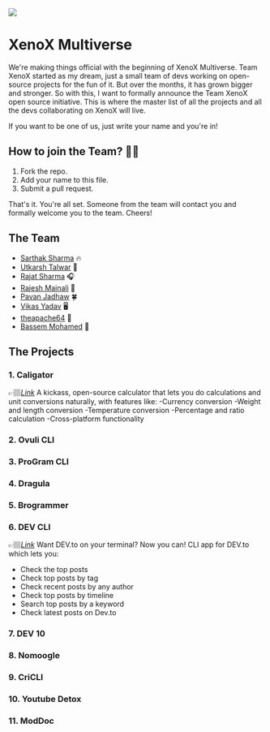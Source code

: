 ![](https://i.imgur.com/oWkSKWo.png)

# XenoX Multiverse

We're making things official with the beginning of XenoX Multiverse. Team XenoX started as my dream, just a small team of devs working on open-source projects for the fun of it. But over the months, it has grown bigger and stronger. So with this, I want to formally announce the Team XenoX open source initiative. This is where the master list of all the projects and all the devs collaborating on XenoX will live.

If you want to be one of us, just write your name and you're in!

## How to join the Team? 💪🏼

1. Fork the repo.
2. Add your name to this file.
3. Submit a pull request.

That's it. You're all set. Someone from the team will contact you and formally welcome you to the team. Cheers!


## The Team

- [Sarthak Sharma](https://github.com/sarthology) 🔥
- [Utkarsh Talwar](https://github.com/sarthology) 🎸
- [Rajat Sharma](https://github.com/sharmarajat01) 🎧
- [Rajesh Mainali](https://github.com/Stereoraj) :musical_note:
- [Pavan Jadhaw](https://github.com/pavanjadhaw) 🍀
- [Vikas Yadav](https://github.com/thejsdeveloper) 🖥 
- [theapache64](https://github.com/theapache64) 🚁
- [Bassem Mohamed](https://github.com/BassemMohamed) 🚴‍


## The Projects

### 1. Caligator
👉🏽*[Link](https://github.com/teamxenox/caligator)*
A kickass, open-source calculator that lets you do calculations and unit conversions naturally, with features like:
-Currency conversion
-Weight and length conversion
-Temperature conversion
-Percentage and ratio calculation
-Cross-platform functionality

### 2. Ovuli CLI


### 3. ProGram CLI


### 4. Dragula


### 5. Brogrammer

### 6. DEV CLI
👉🏽*[Link](https://github.com/teamxenox/devtocli)*
Want DEV.to on your terminal? Now you can! CLI app for DEV.to which lets you:
- Check the top posts
- Check top posts by tag
- Check recent posts by any author
- Check top posts by timeline
- Search top posts by a keyword
- Check latest posts on Dev.to

### 7. DEV 10


### 8. Nomoogle


### 9. CriCLI


### 10. Youtube Detox



### 11. ModDoc


